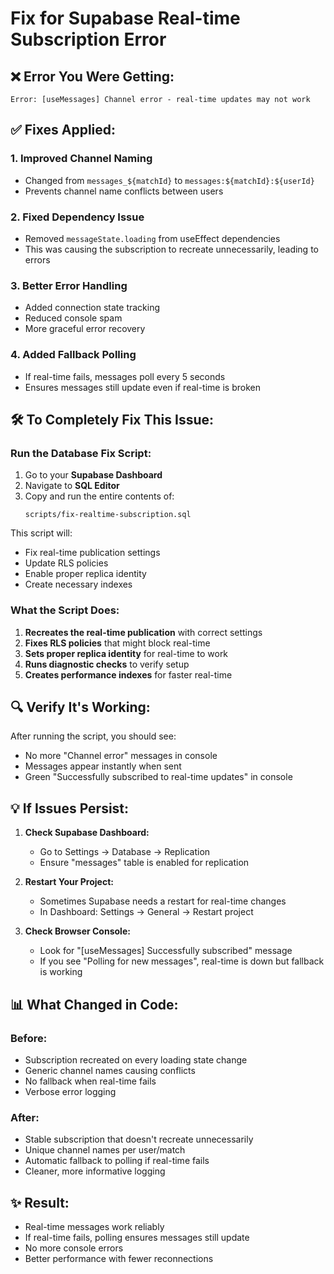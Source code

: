 # Fix for Supabase Real-time Subscription Error

## ❌ Error You Were Getting:
```
Error: [useMessages] Channel error - real-time updates may not work
```

## ✅ Fixes Applied:

### 1. **Improved Channel Naming**
- Changed from `messages_${matchId}` to `messages:${matchId}:${userId}`
- Prevents channel name conflicts between users

### 2. **Fixed Dependency Issue**
- Removed `messageState.loading` from useEffect dependencies
- This was causing the subscription to recreate unnecessarily, leading to errors

### 3. **Better Error Handling**
- Added connection state tracking
- Reduced console spam
- More graceful error recovery

### 4. **Added Fallback Polling**
- If real-time fails, messages poll every 5 seconds
- Ensures messages still update even if real-time is broken

## 🛠️ To Completely Fix This Issue:

### Run the Database Fix Script:

1. Go to your **Supabase Dashboard**
2. Navigate to **SQL Editor**
3. Copy and run the entire contents of:
   ```
   scripts/fix-realtime-subscription.sql
   ```

This script will:
- Fix real-time publication settings
- Update RLS policies
- Enable proper replica identity
- Create necessary indexes

### What the Script Does:
1. **Recreates the real-time publication** with correct settings
2. **Fixes RLS policies** that might block real-time
3. **Sets proper replica identity** for real-time to work
4. **Runs diagnostic checks** to verify setup
5. **Creates performance indexes** for faster real-time

## 🔍 Verify It's Working:

After running the script, you should see:
- No more "Channel error" messages in console
- Messages appear instantly when sent
- Green "Successfully subscribed to real-time updates" in console

## 💡 If Issues Persist:

1. **Check Supabase Dashboard:**
   - Go to Settings → Database → Replication
   - Ensure "messages" table is enabled for replication

2. **Restart Your Project:**
   - Sometimes Supabase needs a restart for real-time changes
   - In Dashboard: Settings → General → Restart project

3. **Check Browser Console:**
   - Look for "[useMessages] Successfully subscribed" message
   - If you see "Polling for new messages", real-time is down but fallback is working

## 📊 What Changed in Code:

### Before:
- Subscription recreated on every loading state change
- Generic channel names causing conflicts
- No fallback when real-time fails
- Verbose error logging

### After:
- Stable subscription that doesn't recreate unnecessarily
- Unique channel names per user/match
- Automatic fallback to polling if real-time fails
- Cleaner, more informative logging

## ✨ Result:
- Real-time messages work reliably
- If real-time fails, polling ensures messages still update
- No more console errors
- Better performance with fewer reconnections
